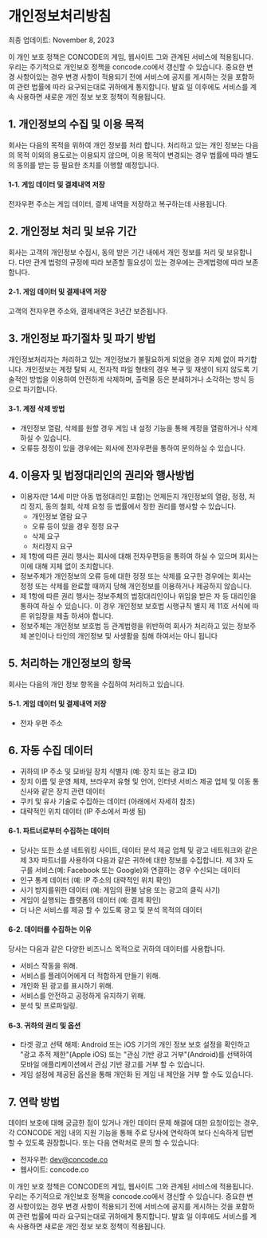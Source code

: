 # 개인정보처리방침

최종 업데이트: November 8, 2023

이 개인 보호 정책은 CONCODE의 게임, 웹사이트 그와 관계된 서비스에 적용됩니다. 우리는 주기적으로 개인보호 정책을 concode.co에서 갱신할 수 있습니다. 중요한 변경 사항이있는 경우 변경 사항이 적용되기 전에 서비스에 공지를 게시하는 것을 포함하여 관련 법률에 따라 요구되는대로 귀하에게 통지합니다. 발효 일 이후에도 서비스를 계속 사용하면 새로운 개인 정보 보호 정책이 적용됩니다. 

## 1. 개인정보의 수집 및 이용 목적
회사는 다음의 목적을 위하여 개인 정보를 처리 합니다. 처리하고 있는 개인 정보는 다음의 목적 이외의 용도로는 이용되지 않으며, 이용 목적이 변경되는 경우 법률에 따라 별도의 동의를 받는 등 필요한 조치를 이행할 예정입니다.
#### 1-1. 게임 데이터 및 결제내역 저장
전자우편 주소는 게임 데이터, 결제 내역을 저장하고 복구하는데 사용됩니다.

## 2. 개인정보 처리 및 보유 기간
회사는 고객의 개인정보 수집시, 동의 받은 기간 내에서 개인 정보를 처리 및 보유합니다. 다만 관계 법령의 규정에 따라 보존할 필요성이 있는 경우에는 관계법령에 따라 보존합니다.

#### 2-1. 게임 데이터 및 결제내역 저장
고객의 전자우편 주소와, 결제내역은 3년간 보존됩니다.

## 3. 개인정보 파기절차 및 파기 방법
개인정보처리자는 처리하고 있는 개인정보가 불필요하게 되었을 경우 지체 없이 파기합니다. 개인정보는 계정 탈퇴 시, 전자적 파일 형태의 경우 복구 및 재생이 되지 않도록 기술적인 방법을 이용하여 안전하게 삭제하며, 출력물 등은 분쇄하거나 소각하는 방식 등으로 파기합니다.
#### 3-1. 계정 삭제 방법
* 개인정보 열람, 삭제를 원할 경우 게임 내 설정 기능을 통해 계정을 열람하거나 삭제 하실 수 있습니다.
* 오류등 정정이 있을 경우에는 회사에 전자우편을 통하여 문의하실 수 있습니다.

## 4. 이용자 및 법정대리인의 권리와 행사방법
* 이용자(만 14세 미만 아동 법정대리인 포함)는 언제든지 개인정보의 열람, 정정, 처리 정지, 동의 철회, 삭제 요청 등 법률에서 정한 권리를 행사할 수 있습니다.
  * 개인정보 열람 요구
  * 오류 등이 있을 경우 정정 요구
  * 삭제 요구
  * 처리정지 요구
* 제 1항에 따른 권리 행사는 회사에 대해 전자우편등을 통하여 하실 수 있으며 회사는 이에 대해 지체 없이 조치합니다.
* 정보주체가 개인정보의 오류 등에 대한 정정 또는 삭제를 요구한 경우에는 회사는 정정 또는 삭제를 완료할 때까지 당해 개인정보를 이용하거나 제공하지 않습니다.
* 제 1항에 따른 권리 행사는 정보주체의 법정대리인이나 위임을 받은 자 등 대리인을 통하여 하실 수 있습니다. 이 경우 개인정보 보호법 시행규칙 별지 제 11호 서식에 따른 위임장을 제출 하셔야 합니다.
* 정보주체는 개인정보 보호법 등 관계법령을 위반하여 회사가 처리하고 있는 정보주체 본인이나 타인의 개인정보 및 사생활을 침해 하여서는 아니 됩니다

## 5. 처리하는 개인정보의 항목
회사는 다음의 개인 정보 항목을 수집하여 처리하고 있습니다.
#### 5-1. 게임 데이터 및 결제내역 저장
* 전자 우편 주소

## 6. 자동 수집 데이터
* 귀하의 IP 주소 및 모바일 장치 식별자 (예: 장치 또는 광고 ID)
* 장치 이름 및 운영 체제, 브라우저 유형 및 언어, 인터넷 서비스 제공 업체 및 이동 통신사와 같은 장치 관련 데이터
* 쿠키 및 유사 기술로 수집하는 데이터 (아래에서 자세히 참조)
* 대략적인 위치 데이터 (IP 주소에서 파생 됨)

#### 6-1. 파트너로부터 수집하는 데이터
* 당사는 또한 소셜 네트워킹 사이트, 데이터 분석 제공 업체 및 광고 네트워크와 같은 제 3자 파트너를 사용하여 다음과 같은 귀하에 대한 정보를 수집합니다.
  제 3자 도구를 서비스(예: Facebook 또는 Google)와 연결하는 경우 수신되는 데이터
* 인구 통계 데이터 (예: IP 주소의 대략적인 위치 확인)
* 사기 방지를위한 데이터 (예: 게임의 환불 남용 또는 광고의 클릭 사기)
* 게임이 실행되는 플랫폼의 데이터 (예: 결제 확인)
* 더 나은 서비스를 제공 할 수 있도록 광고 및 분석 목적의 데이터

#### 6-2. 데이터를 수집하는 이유
당사는 다음과 같은 다양한 비즈니스 목적으로 귀하의 데이터를 사용합니다.

* 서비스 작동을 위해.
* 서비스를 플레이어에게 더 적합하게 만들기 위해.
* 개인화 된 광고를 표시하기 위해.
* 서비스를 안전하고 공정하게 유지하기 위해.
* 분석 및 프로파일링.

#### 6-3. 귀하의 권리 및 옵션
* 타겟 광고 선택 해제: Android 또는 iOS 기기의 개인 정보 보호 설정을 확인하고 "광고 추적 제한"(Apple iOS) 또는 "관심 기반 광고 거부"(Android)를 선택하여 모바일 애플리케이션에서 관심 기반 광고를 거부 할 수 있습니다.
* 게임 설정에 제공된 옵션을 통해 개인화 된 게임 내 제안을 거부 할 수도 있습니다.


## 7. 연락 방법
데이터 보호에 대해 궁금한 점이 있거나 개인 데이터 문제 해결에 대한 요청이있는 경우, 각 CONCODE 게임 내의 지원 기능을 통해 주로 당사에 연락하여 보다 신속하게 답변 할 수 있도록 권장합니다. 또는 다음 연락처로 문의 할 수 있습니다:

* 전자우편: dev@concode.co
* 웹사이트: concode.co

이 개인 보호 정책은 CONCODE의 게임, 웹사이트 그와 관계된 서비스에 적용됩니다. 우리는 주기적으로 개인보호 정책을 concode.co에서 갱신할 수 있습니다. 중요한 변경 사항이있는 경우 변경 사항이 적용되기 전에 서비스에 공지를 게시하는 것을 포함하여 관련 법률에 따라 요구되는대로 귀하에게 통지합니다. 발효 일 이후에도 서비스를 계속 사용하면 새로운 개인 정보 보호 정책이 적용됩니다.